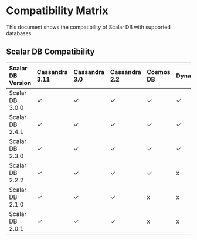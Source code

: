 # Compatibility Matrix

This document shows the compatibility of Scalar DB with supported databases.

## Scalar DB Compatibility

| Scalar DB Version   | Cassandra 3.11 | Cassandra 3.0    | Cassandra 2.2   | Cosmos DB | DynamoDB  | MySQL 8.0  | MySQL 5.7  | PostgreSQL 13.3    | PostgreSQL 12.7   | PostgreSQL 11.12  |
|:--------------------|:------------------|:--------------------|:-------------------|:----------|:----------|:--------------|:--------------|:-------------------|:------------------|:------------------|
| Scalar DB 3.0.0 | ✓ | ✓ | ✓ | ✓ | ✓ | ✓ | ✓ | ✓ | ✓ | ✓ |
| Scalar DB 2.4.1 | ✓ | ✓ | ✓ | ✓ | ✓ | x | x | x | x | x |
| Scalar DB 2.3.0 | ✓ | ✓ | ✓ | ✓ | ✓ | x | x | x | x | x |
| Scalar DB 2.2.2 | ✓ | ✓ | ✓ | ✓ | x | x | x | x | x | x |
| Scalar DB 2.1.0 | ✓ | ✓ | ✓ | x | x | x | x | x | x | x |
| Scalar DB 2.0.1 | ✓ | ✓ | ✓ | x | x | x | x | x | x | x |